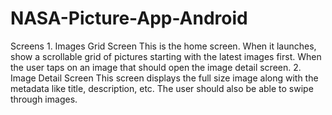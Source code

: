 # NASA-Picture-App-Android
Screens  1. Images Grid Screen  This is the home screen. When it launches, show a scrollable grid of pictures starting with the latest images first. When the user taps on an image that should open the image detail screen.  2. Image Detail Screen  This screen displays the full size image along with the metadata like title, description, etc. The user should also be able to swipe through images.

